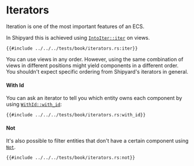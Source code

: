 # Iterators

Iteration is one of the most important features of an ECS.

In Shipyard this is achieved using [`IntoIter::iter`](https://docs.rs/shipyard/latest/shipyard/trait.IntoIter.html#tymethod.iter) on views.

```rust, noplaypen
{{#include ../../../tests/book/iterators.rs:iter}}
```

You can use views in any order. However, using the same combination of views in different positions might yield components in a different order.  
You shouldn't expect specific ordering from Shipyard's iterators in general.

#### With Id

You can ask an iterator to tell you which entity owns each component by using [`WithId::with_id`](https://docs.rs/shipyard/latest/shipyard/trait.Shiperator.html#method.with_id):

```rust, noplaypen
{{#include ../../../tests/book/iterators.rs:with_id}}
```

#### Not

It's also possible to filter entities that don't have a certain component using [`Not`](https://docs.rs/shipyard/latest/shipyard/struct.World.html).

```rust, noplaypen
{{#include ../../../tests/book/iterators.rs:not}}
```
